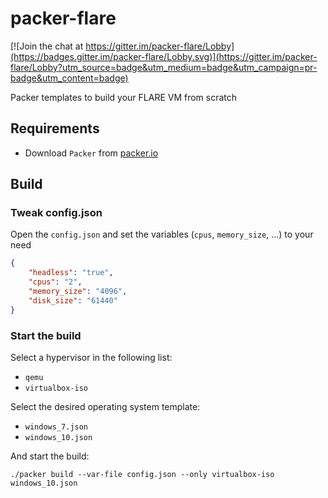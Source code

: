 # packer-flare

[![Join the chat at https://gitter.im/packer-flare/Lobby](https://badges.gitter.im/packer-flare/Lobby.svg)](https://gitter.im/packer-flare/Lobby?utm_source=badge&utm_medium=badge&utm_campaign=pr-badge&utm_content=badge)

Packer templates to build your FLARE VM from scratch

## Requirements

- Download `Packer` from [packer.io](https://www.packer.io/)


## Build

### Tweak config.json

Open the `config.json` and set the variables (`cpus`, `memory_size`, ...) to your need

~~~JSON
{
    "headless": "true",
    "cpus": "2",
    "memory_size": "4096",
    "disk_size": "61440"
}
~~~

### Start the build

Select a hypervisor in the following list:

- `qemu`
- `virtualbox-iso`

Select the desired operating system template:

- `windows_7.json`
- `windows_10.json`

And start the build:

    ./packer build --var-file config.json --only virtualbox-iso windows_10.json
